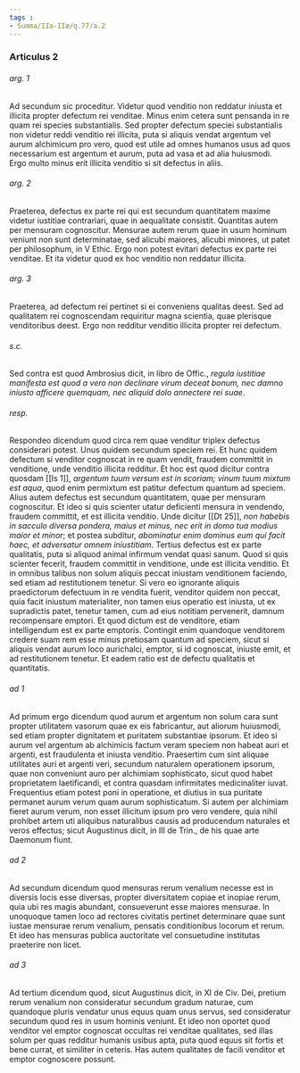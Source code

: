 ```yaml
---
tags : 
- Summa/IIa-IIæ/q.77/a.2
---
```


### Articulus 2

###### arg. 1
Ad secundum sic proceditur. Videtur quod venditio non reddatur iniusta et illicita propter defectum rei venditae. Minus enim cetera sunt pensanda in re quam rei species substantialis. Sed propter defectum speciei substantialis non videtur reddi venditio rei illicita, puta si aliquis vendat argentum vel aurum alchimicum pro vero, quod est utile ad omnes humanos usus ad quos necessarium est argentum et aurum, puta ad vasa et ad alia huiusmodi. Ergo multo minus erit illicita venditio si sit defectus in aliis.

###### arg. 2
Praeterea, defectus ex parte rei qui est secundum quantitatem maxime videtur iustitiae contrariari, quae in aequalitate consistit. Quantitas autem per mensuram cognoscitur. Mensurae autem rerum quae in usum hominum veniunt non sunt determinatae, sed alicubi maiores, alicubi minores, ut patet per philosophum, in V Ethic. Ergo non potest evitari defectus ex parte rei venditae. Et ita videtur quod ex hoc venditio non reddatur illicita.

###### arg. 3
Praeterea, ad defectum rei pertinet si ei conveniens qualitas deest. Sed ad qualitatem rei cognoscendam requiritur magna scientia, quae plerisque venditoribus deest. Ergo non redditur venditio illicita propter rei defectum.

###### s.c.
Sed contra est quod Ambrosius dicit, in libro de Offic., *regula iustitiae manifesta est quod a vero non declinare virum deceat bonum, nec damno iniusto afficere quemquam, nec aliquid dolo annectere rei suae*.

###### resp.
Respondeo dicendum quod circa rem quae venditur triplex defectus considerari potest. Unus quidem secundum speciem rei. Et hunc quidem defectum si venditor cognoscat in re quam vendit, fraudem committit in venditione, unde venditio illicita redditur. Et hoc est quod dicitur contra quosdam [[Is 1]], *argentum tuum versum est in scoriam; vinum tuum mixtum est aqua*, quod enim permixtum est patitur defectum quantum ad speciem. Alius autem defectus est secundum quantitatem, quae per mensuram cognoscitur. Et ideo si quis scienter utatur deficienti mensura in vendendo, fraudem committit, et est illicita venditio. Unde dicitur [[Dt 25]], *non habebis in sacculo diversa pondera, maius et minus, nec erit in domo tua modius maior et minor*; et postea subditur, *abominatur enim dominus eum qui facit haec, et adversatur omnem iniustitiam*. Tertius defectus est ex parte qualitatis, puta si aliquod animal infirmum vendat quasi sanum. Quod si quis scienter fecerit, fraudem committit in venditione, unde est illicita venditio. Et in omnibus talibus non solum aliquis peccat iniustam venditionem faciendo, sed etiam ad restitutionem tenetur. Si vero eo ignorante aliquis praedictorum defectuum in re vendita fuerit, venditor quidem non peccat, quia facit iniustum materialiter, non tamen eius operatio est iniusta, ut ex supradictis patet, tenetur tamen, cum ad eius notitiam pervenerit, damnum recompensare emptori. Et quod dictum est de venditore, etiam intelligendum est ex parte emptoris. Contingit enim quandoque venditorem credere suam rem esse minus pretiosam quantum ad speciem, sicut si aliquis vendat aurum loco aurichalci, emptor, si id cognoscat, iniuste emit, et ad restitutionem tenetur. Et eadem ratio est de defectu qualitatis et quantitatis.

###### ad 1
Ad primum ergo dicendum quod aurum et argentum non solum cara sunt propter utilitatem vasorum quae ex eis fabricantur, aut aliorum huiusmodi, sed etiam propter dignitatem et puritatem substantiae ipsorum. Et ideo si aurum vel argentum ab alchimicis factum veram speciem non habeat auri et argenti, est fraudulenta et iniusta venditio. Praesertim cum sint aliquae utilitates auri et argenti veri, secundum naturalem operationem ipsorum, quae non conveniunt auro per alchimiam sophisticato, sicut quod habet proprietatem laetificandi, et contra quasdam infirmitates medicinaliter iuvat. Frequentius etiam potest poni in operatione, et diutius in sua puritate permanet aurum verum quam aurum sophisticatum. Si autem per alchimiam fieret aurum verum, non esset illicitum ipsum pro vero vendere, quia nihil prohibet artem uti aliquibus naturalibus causis ad producendum naturales et veros effectus; sicut Augustinus dicit, in III de Trin., de his quae arte Daemonum fiunt.

###### ad 2
Ad secundum dicendum quod mensuras rerum venalium necesse est in diversis locis esse diversas, propter diversitatem copiae et inopiae rerum, quia ubi res magis abundant, consueverunt esse maiores mensurae. In unoquoque tamen loco ad rectores civitatis pertinet determinare quae sunt iustae mensurae rerum venalium, pensatis conditionibus locorum et rerum. Et ideo has mensuras publica auctoritate vel consuetudine institutas praeterire non licet.

###### ad 3
Ad tertium dicendum quod, sicut Augustinus dicit, in XI de Civ. Dei, pretium rerum venalium non consideratur secundum gradum naturae, cum quandoque pluris vendatur unus equus quam unus servus, sed consideratur secundum quod res in usum hominis veniunt. Et ideo non oportet quod venditor vel emptor cognoscat occultas rei venditae qualitates, sed illas solum per quas redditur humanis usibus apta, puta quod equus sit fortis et bene currat, et similiter in ceteris. Has autem qualitates de facili venditor et emptor cognoscere possunt.

